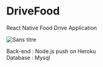 # DriveFood
React Native Food Drive Application <br />

![Sans titre](https://user-images.githubusercontent.com/73282517/144599441-b61614f2-a131-4359-a9ab-5d77226c926e.jpg)

Back-end : Node.js push on Heroku <br /> 
Database : Mysql
